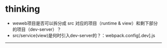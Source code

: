# thinking

- weweb项目是否可以拆分成 src 对应的项目（runtime & view）和剩下部分的项目（dev-server）？
- src/service(view)是何时引入dev-server的？：webpack.config[.dev].js

---

